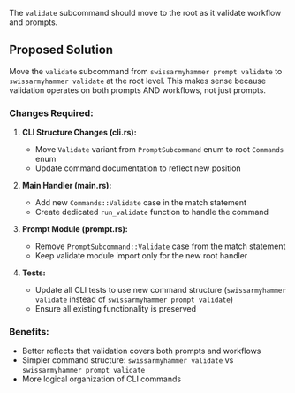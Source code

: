 The `validate` subcommand should move to the root as it validate workflow and prompts.

## Proposed Solution

Move the `validate` subcommand from `swissarmyhammer prompt validate` to `swissarmyhammer validate` at the root level. This makes sense because validation operates on both prompts AND workflows, not just prompts.

### Changes Required:

1. **CLI Structure Changes (cli.rs):**
   - Move `Validate` variant from `PromptSubcommand` enum to root `Commands` enum
   - Update command documentation to reflect new position

2. **Main Handler (main.rs):**
   - Add new `Commands::Validate` case in the match statement
   - Create dedicated `run_validate` function to handle the command

3. **Prompt Module (prompt.rs):**
   - Remove `PromptSubcommand::Validate` case from the match statement
   - Keep validate module import only for the new root handler

4. **Tests:**
   - Update all CLI tests to use new command structure (`swissarmyhammer validate` instead of `swissarmyhammer prompt validate`)
   - Ensure all existing functionality is preserved

### Benefits:
- Better reflects that validation covers both prompts and workflows
- Simpler command structure: `swissarmyhammer validate` vs `swissarmyhammer prompt validate`
- More logical organization of CLI commands